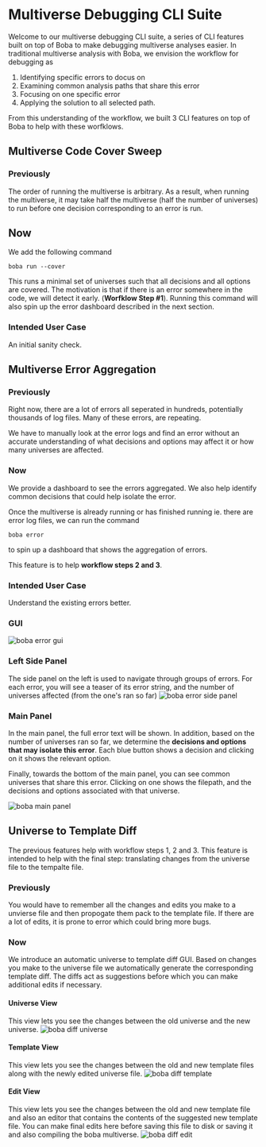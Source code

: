 # Multiverse Debugging CLI Suite

Welcome to our multiverse debugging CLI suite, a series of CLI features built on top of Boba to make debugging multiverse analyses easier. In traditional multiverse analysis with Boba, we envision the workflow for debugging as 

1. Identifying specific errors to docus on
2. Examining common analysis paths that share this error
3. Focusing on one specific error
4. Applying the solution to all selected path. 

From this understanding of the workflow, we built 3 CLI features on top of Boba to help with these worfklows.

## Multiverse Code Cover Sweep
### Previously
The order of running the multiverse is arbitrary. As a result, when running the multiverse, it may take half the multiverse (half the number of universes) to run before one decision corresponding to an error is run. 

## Now
We add the following command
```
boba run --cover
```
This runs a minimal set of universes such that all decisions and all options are covered. The motivation is that if there is an error somewhere in the code, we will detect it early. (**Worfklow Step #1**). Running this command will also spin up the error dashboard described in the next section. 

### Intended User Case
An initial sanity check.

## Multiverse Error Aggregation
### Previously

Right now, there are a lot of errors all seperated in hundreds, potentially thousands of log files. Many of these errors, are repeating.

We have to manually look at the error logs and find an error without an accurate understanding of what decisions and options may affect it or how many universes are affected.


### Now

We provide a dashboard to see the errors aggregated. We also help identify common decisions that could help isolate the error. 

Once the multiverse is already running or has finished running ie. there are error log files, we can run the command
```
boba error
```
to spin up a dashboard that shows the aggregation of errors. 

This feature is to help **workflow steps 2 and 3**. 

### Intended User Case

Understand the existing errors better.

### GUI
![boba error gui](resources/boba_error.png)

### Left Side Panel
The side panel on the left is used to navigate through groups of errors. For each error, you will see a teaser of its error string, and the number of universes affected (from the one's ran so far)
![boba error side panel](resources/boba_error_side_panel.png)

### Main Panel
In the main panel, the full error text will be shown. In addition, based on the number of universes ran so far, we determine the **decisions and options that may isolate this error**. Each blue button shows a decision and clicking on it shows the relevant option. 

Finally, towards the bottom of the main panel, you can see common universes that share this error. Clicking on one shows the filepath, and the decisions and options associated with that universe.

![boba main panel](resources/boba_error_main_panel.png)

## Universe to Template Diff
The previous features help with workflow steps 1, 2 and 3. This feature is intended to help with the final step: translating changes from the universe file to the tempalte file.
### Previously
You would have to remember all the changes and edits you make to a unvierse file and then propogate them pack to the template file. If there are a lot of edits, it is prone to error which could bring more bugs. 

### Now
We introduce an automatic universe to template diff GUI. Based on changes you make to the universe file we automatically generate the corresponding template diff. The diffs act as suggestions before which you can make additional edits if necessary. 
#### Universe View
This view lets you see the changes between the old universe and the new universe. 
![boba diff universe](resources/boba_diff_universe.png)
#### Template View
This view lets you see the changes between the old and new template files along with the newly edited universe file.
![boba diff template](resources/boba_diff_template.png)

#### Edit View
This view lets you see the changes between the old and new template file and also an editor that contains the contents of the suggested new template file. You can make final edits here before saving this file to disk or saving it and also compiling the boba multiverse.
![boba diff edit](resources/boba_diff_edit.png)
